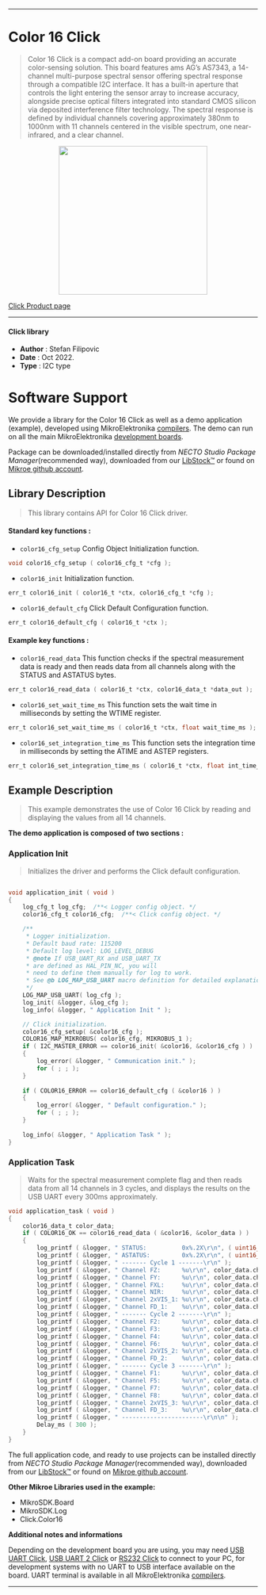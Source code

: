 
---
# Color 16 Click

> Color 16 Click is a compact add-on board providing an accurate color-sensing solution. This board features ams AG’s AS7343, a 14-channel multi-purpose spectral sensor offering spectral response through a compatible I2C interface. It has a built-in aperture that controls the light entering the sensor array to increase accuracy, alongside precise optical filters integrated into standard CMOS silicon via deposited interference filter technology. The spectral response is defined by individual channels covering approximately 380nm to 1000nm with 11 channels centered in the visible spectrum, one near-infrared, and a clear channel.

<p align="center">
  <img src="https://download.mikroe.com/images/click_for_ide/color16_click.png" height=300px>
</p>

[Click Product page](https://www.mikroe.com/color-16-click)

---


#### Click library

- **Author**        : Stefan Filipovic
- **Date**          : Oct 2022.
- **Type**          : I2C type


# Software Support

We provide a library for the Color 16 Click
as well as a demo application (example), developed using MikroElektronika
[compilers](https://www.mikroe.com/necto-studio).
The demo can run on all the main MikroElektronika [development boards](https://www.mikroe.com/development-boards).

Package can be downloaded/installed directly from *NECTO Studio Package Manager*(recommended way), downloaded from our [LibStock&trade;](https://libstock.mikroe.com) or found on [Mikroe github account](https://github.com/MikroElektronika/mikrosdk_click_v2/tree/master/clicks).

## Library Description

> This library contains API for Color 16 Click driver.

#### Standard key functions :

- `color16_cfg_setup` Config Object Initialization function.
```c
void color16_cfg_setup ( color16_cfg_t *cfg );
```

- `color16_init` Initialization function.
```c
err_t color16_init ( color16_t *ctx, color16_cfg_t *cfg );
```

- `color16_default_cfg` Click Default Configuration function.
```c
err_t color16_default_cfg ( color16_t *ctx );
```

#### Example key functions :

- `color16_read_data` This function checks if the spectral measurement data is ready and then reads data from all channels along with the STATUS and ASTATUS bytes.
```c
err_t color16_read_data ( color16_t *ctx, color16_data_t *data_out );
```

- `color16_set_wait_time_ms` This function sets the wait time in milliseconds by setting the WTIME register.
```c
err_t color16_set_wait_time_ms ( color16_t *ctx, float wait_time_ms );
```

- `color16_set_integration_time_ms` This function sets the integration time in milliseconds by setting the ATIME and ASTEP registers.
```c
err_t color16_set_integration_time_ms ( color16_t *ctx, float int_time_ms );
```

## Example Description

> This example demonstrates the use of Color 16 Click by reading and displaying the values from all 14 channels.

**The demo application is composed of two sections :**

### Application Init

> Initializes the driver and performs the Click default configuration.

```c

void application_init ( void )
{
    log_cfg_t log_cfg;  /**< Logger config object. */
    color16_cfg_t color16_cfg;  /**< Click config object. */

    /** 
     * Logger initialization.
     * Default baud rate: 115200
     * Default log level: LOG_LEVEL_DEBUG
     * @note If USB_UART_RX and USB_UART_TX 
     * are defined as HAL_PIN_NC, you will 
     * need to define them manually for log to work. 
     * See @b LOG_MAP_USB_UART macro definition for detailed explanation.
     */
    LOG_MAP_USB_UART( log_cfg );
    log_init( &logger, &log_cfg );
    log_info( &logger, " Application Init " );

    // Click initialization.
    color16_cfg_setup( &color16_cfg );
    COLOR16_MAP_MIKROBUS( color16_cfg, MIKROBUS_1 );
    if ( I2C_MASTER_ERROR == color16_init( &color16, &color16_cfg ) ) 
    {
        log_error( &logger, " Communication init." );
        for ( ; ; );
    }
    
    if ( COLOR16_ERROR == color16_default_cfg ( &color16 ) )
    {
        log_error( &logger, " Default configuration." );
        for ( ; ; );
    }
    
    log_info( &logger, " Application Task " );
}

```

### Application Task

> Waits for the spectral measurement complete flag and then reads data from all 14 channels
in 3 cycles, and displays the results on the USB UART every 300ms approximately.

```c
void application_task ( void )
{
    color16_data_t color_data;
    if ( COLOR16_OK == color16_read_data ( &color16, &color_data ) )
    {
        log_printf ( &logger, " STATUS:          0x%.2X\r\n", ( uint16_t ) color_data.status );
        log_printf ( &logger, " ASTATUS:         0x%.2X\r\n", ( uint16_t ) color_data.astatus );
        log_printf ( &logger, " ------- Cycle 1 -------\r\n" );
        log_printf ( &logger, " Channel FZ:      %u\r\n", color_data.ch_fz );
        log_printf ( &logger, " Channel FY:      %u\r\n", color_data.ch_fy );
        log_printf ( &logger, " Channel FXL:     %u\r\n", color_data.ch_fxl );
        log_printf ( &logger, " Channel NIR:     %u\r\n", color_data.ch_nir );
        log_printf ( &logger, " Channel 2xVIS_1: %u\r\n", color_data.ch_2x_vis_1 );
        log_printf ( &logger, " Channel FD_1:    %u\r\n", color_data.ch_fd_1 );
        log_printf ( &logger, " ------- Cycle 2 -------\r\n" );
        log_printf ( &logger, " Channel F2:      %u\r\n", color_data.ch_f2 );
        log_printf ( &logger, " Channel F3:      %u\r\n", color_data.ch_f3 );
        log_printf ( &logger, " Channel F4:      %u\r\n", color_data.ch_f4 );
        log_printf ( &logger, " Channel F6:      %u\r\n", color_data.ch_f6 );
        log_printf ( &logger, " Channel 2xVIS_2: %u\r\n", color_data.ch_2x_vis_2 );
        log_printf ( &logger, " Channel FD_2:    %u\r\n", color_data.ch_fd_2 );
        log_printf ( &logger, " ------- Cycle 3 -------\r\n" );
        log_printf ( &logger, " Channel F1:      %u\r\n", color_data.ch_f1 );
        log_printf ( &logger, " Channel F5:      %u\r\n", color_data.ch_f5 );
        log_printf ( &logger, " Channel F7:      %u\r\n", color_data.ch_f7 );
        log_printf ( &logger, " Channel F8:      %u\r\n", color_data.ch_f8 );
        log_printf ( &logger, " Channel 2xVIS_3: %u\r\n", color_data.ch_2x_vis_3 );
        log_printf ( &logger, " Channel FD_3:    %u\r\n", color_data.ch_fd_3 );
        log_printf ( &logger, " -----------------------\r\n\n" );
        Delay_ms ( 300 );
    }
}
```

The full application code, and ready to use projects can be installed directly from *NECTO Studio Package Manager*(recommended way), downloaded from our [LibStock&trade;](https://libstock.mikroe.com) or found on [Mikroe github account](https://github.com/MikroElektronika/mikrosdk_click_v2/tree/master/clicks).

**Other Mikroe Libraries used in the example:**

- MikroSDK.Board
- MikroSDK.Log
- Click.Color16

**Additional notes and informations**

Depending on the development board you are using, you may need
[USB UART Click](https://www.mikroe.com/usb-uart-click),
[USB UART 2 Click](https://www.mikroe.com/usb-uart-2-click) or
[RS232 Click](https://www.mikroe.com/rs232-click) to connect to your PC, for
development systems with no UART to USB interface available on the board. UART
terminal is available in all MikroElektronika
[compilers](https://shop.mikroe.com/compilers).

---
